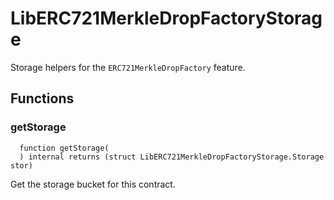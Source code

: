 # LibERC721MerkleDropFactoryStorage

Storage helpers for the `ERC721MerkleDropFactory` feature.



## Functions
### getStorage
```solidity
  function getStorage(
  ) internal returns (struct LibERC721MerkleDropFactoryStorage.Storage stor)
```
Get the storage bucket for this contract.



